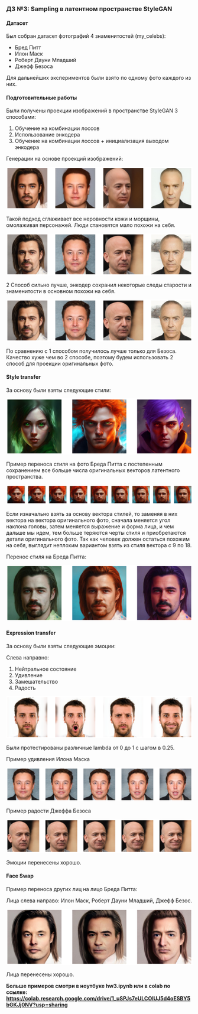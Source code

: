 ### ДЗ №3: Sampling в латентном пространстве StyleGAN

#### Датасет

Был собран датасет фотографий 4 знаменитостей (my_celebs):

* Бред Питт
* Илон Маск
* Роберт Дауни Младший
* Джефф Безоса

Для дальнейших экспериментов были взято по одному фото каждого из них.

#### Подготовительные работы

Были получены проекции изображений в пространстве StyleGAN 3 способами:

1. Обучение на комбинации лоссов
2. Использование энкодера
3. Обучение на комбинации лоссов + инициализация выходом энкодера

Генерации на основе проекций изображений:

![1 Способ](./readme_imgs/celebs_projections_v1.png) 

Такой подход сглаживает все неровности кожи и морщины, омолаживая персонажей. Люди становятся мало похожи на себя.

![2 Способ](./readme_imgs/celebs_projections_v2.png) 

2 Способ сильно лучше, энкодер сохранил некоторые следы старости и знаменитости в основном похожи на себя.

![3 Способ](./readme_imgs/celebs_projections_v2.png) 

По сравнению с 1 способом получилось лучше только для Безоса. Качество хуже чем во 2 способе, поэтому будем использовать 2 способ для проекции оригинальных фото.

#### Style transfer

За основу были взяты следующие стили:

![Стили](./readme_imgs/styles.png) 

Пример переноса стиля на фото Бреда Питта с постепенным сохранением все больше числа оригинальных векторов латентного пространства.

![Перенос стиля на фото Бреда Питта](./readme_imgs/PittSlices.png)

Если изначально взять за основу вектора стилей, то заменяя в них вектора на вектора оригинального фото, сначала меняется угол наклона головы, затем меняется выражение и форма лица, и чем дальше мы идем, тем больше теряются черты стиля и приобретаются детали оригинального фото. Так как человек должен остаться похожим на себя, выглядит неплохим вариантом взять из стиля вектора с 9 по 18.

Перенос стиля на Бреда Питта:

![Стили для Бреда Питта](./readme_imgs/PittStyles.png)

#### Expression transfer

За основу были взяты следующие эмоции:

Слева направно:

1. Нейтральное состояние
2. Удивление
3. Замешательство
4. Радость

![Эмоции](./readme_imgs/emotions.png) 

Были протестированы различные lambda от 0 до 1 с шагом в 0.25.

Пример удивления Илона Маска

![Илон Маск удивляется](./readme_imgs/MuskSurprise.png) 

Пример радости Джеффа Безоса

![Джефф Безос радуется](./readme_imgs/BezosHappy.png)

Эмоции перенесены хорошо.

#### Face Swap

Пример переноса других лиц на лицо Бреда Питта:

Лица слева направо: Илон Маск, Роберт Дауни Младший, Джефф Безос.

![Face swap для Бреда Питта](./readme_imgs/PittSwap.png)

Лица перенесены хорошо.

**Больше примеров смотри в ноутбуке hw3.ipynb или в colab по ссылке: https://colab.research.google.com/drive/1_uSPJs7eULCOIUJ5d4oESBY5bGKJj0NV?usp=sharing**












